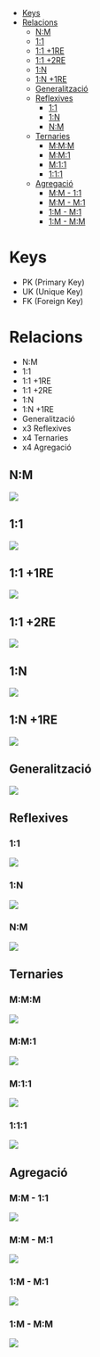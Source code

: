 - [Keys](#keys)
- [Relacions](#relacions)
  - [N:M](#nm)
  - [1:1](#11)
  - [1:1 +1RE](#11-1re)
  - [1:1 +2RE](#11-2re)
  - [1:N](#1n)
  - [1:N +1RE](#1n-1re)
  - [Generalització](#generalització)
  - [Reflexives](#reflexives)
    - [1:1](#11-1)
    - [1:N](#1n-1)
    - [N:M](#nm-1)
  - [Ternaries](#ternaries)
    - [M:M:M](#mmm)
    - [M:M:1](#mm1)
    - [M:1:1](#m11)
    - [1:1:1](#111)
  - [Agregació](#agregació)
    - [M:M - 1:1](#mm---11)
    - [M:M - M:1](#mm---m1)
    - [1:M - M:1](#1m---m1)
    - [1:M - M:M](#1m---mm)
# Keys

- PK (Primary Key)
- UK (Unique Key)
- FK (Foreign Key)
 
# Relacions

- N:M
- 1:1
- 1:1 +1RE
- 1:1 +2RE
- 1:N
- 1:N +1RE
- Generalització
- x3 Reflexives
- x4 Ternaries
- x4 Agregació

## N:M
![](img/N-N.png)

## 1:1
![](img/1-1.png)

## 1:1 +1RE
![](img/1-1_1RE.png)

## 1:1 +2RE
![](img/1-1_2RE.png)

## 1:N
![](img/1-N.png)

## 1:N +1RE
![](img/1-N_1RE.png)

## Generalització
![](img/Generalitzacio.png)

## Reflexives
### 1:1
![](img/reflexiva_1-1.png)

### 1:N
![](img/reflexiva_1-M.png)

### N:M
![](img/reflexiva_N-M.png)

## Ternaries
### M:M:M
![](img/Ternaria_M-M-M.png)

### M:M:1
![](img/Ternaria_M-M-1.png)

### M:1:1
![](img/Ternaria_M-1-1.png)

### 1:1:1
![](img/Ternaria_1-1-1.png)

## Agregació
### M:M - 1:1
![](img/Agregacio_M-M_1-1.png)

### M:M - M:1
![](img/Agregacio_M-M_M-1.png)

### 1:M - M:1
![](img/Agregacio_1-M_M-1.png)

### 1:M - M:M
![](img/Agregacio_1-M_M-M.png)